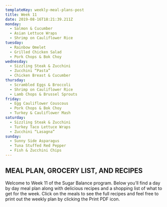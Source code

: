 ```yaml
---
templateKey: weekly-meal-plans-post
title: Week 11
date: 2019-08-16T18:21:39.211Z
monday:
  - Salmon & Cucumber
  - Asian Lettuce Wraps
  - Shrimp on Cauliflower Rice
tuesday:
  - Rainbow Omelet
  - Grilled Chicken Salad
  - Pork Chops & Bok Choy
wednesday:
  - Sizzling Steak & Zucchini
  - Zucchini “Pasta”
  - Chicken Breast & Cucumber
thursday:
  - Scrambled Eggs & Broccoli
  - Shrimp on Cauliflower Rice
  - Lamb Chops & Brussel Sprouts
friday:
  - Egg Cauliflower Couscous
  - Pork Chops & Bok Choy
  - Turkey & Cauliflower Mash
saturday:
  - Sizzling Steak & Zucchini
  - Turkey Taco Lettuce Wraps
  - Zucchini “Lasagna”
sunday:
  - Sunny Side Asparagus
  - Tuna Stuffed Red Pepper
  - Fish & Zucchini Chips
---
```


## MEAL PLAN, GROCERY LIST, AND RECIPES

Welcome to Week 11 of the Sugar Balance program. Below you’ll find a day by day meal plan along with delicious recipes and a shopping list of what to get for the week. Click on the meals to see the full recipes and feel free to print out the weekly plan by clicking the Print PDF icon.
